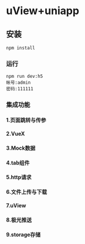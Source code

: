 # uView+uniapp

## 安装
```
npm install
```

### 运行
```
npm run dev:h5
帐号:admin
密码:111111
```

### 集成功能
#### 1.页面跳转与传参
#### 2.VueX
#### 3.Mock数据
#### 4.tab组件
#### 5.http请求
#### 6.文件上传与下载
#### 7.uView
#### 8.极光推送
#### 9.storage存储

